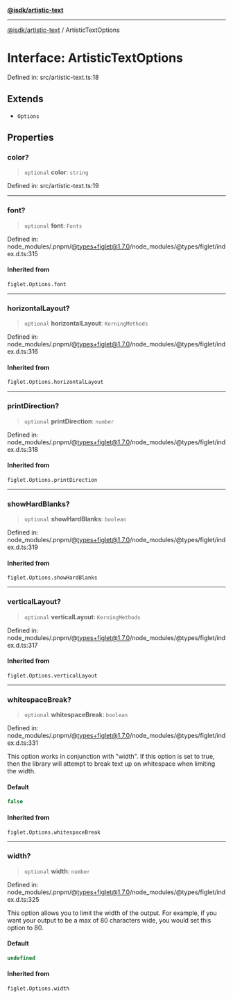 [**@isdk/artistic-text**](../README.md)

***

[@isdk/artistic-text](../globals.md) / ArtisticTextOptions

# Interface: ArtisticTextOptions

Defined in: src/artistic-text.ts:18

## Extends

- `Options`

## Properties

### color?

> `optional` **color**: `string`

Defined in: src/artistic-text.ts:19

***

### font?

> `optional` **font**: `Fonts`

Defined in: node\_modules/.pnpm/@types+figlet@1.7.0/node\_modules/@types/figlet/index.d.ts:315

#### Inherited from

`figlet.Options.font`

***

### horizontalLayout?

> `optional` **horizontalLayout**: `KerningMethods`

Defined in: node\_modules/.pnpm/@types+figlet@1.7.0/node\_modules/@types/figlet/index.d.ts:316

#### Inherited from

`figlet.Options.horizontalLayout`

***

### printDirection?

> `optional` **printDirection**: `number`

Defined in: node\_modules/.pnpm/@types+figlet@1.7.0/node\_modules/@types/figlet/index.d.ts:318

#### Inherited from

`figlet.Options.printDirection`

***

### showHardBlanks?

> `optional` **showHardBlanks**: `boolean`

Defined in: node\_modules/.pnpm/@types+figlet@1.7.0/node\_modules/@types/figlet/index.d.ts:319

#### Inherited from

`figlet.Options.showHardBlanks`

***

### verticalLayout?

> `optional` **verticalLayout**: `KerningMethods`

Defined in: node\_modules/.pnpm/@types+figlet@1.7.0/node\_modules/@types/figlet/index.d.ts:317

#### Inherited from

`figlet.Options.verticalLayout`

***

### whitespaceBreak?

> `optional` **whitespaceBreak**: `boolean`

Defined in: node\_modules/.pnpm/@types+figlet@1.7.0/node\_modules/@types/figlet/index.d.ts:331

This option works in conjunction with "width".
If this option is set to true, then the library will attempt to break text up on whitespace when limiting the width.

#### Default

```ts
false
```

#### Inherited from

`figlet.Options.whitespaceBreak`

***

### width?

> `optional` **width**: `number`

Defined in: node\_modules/.pnpm/@types+figlet@1.7.0/node\_modules/@types/figlet/index.d.ts:325

This option allows you to limit the width of the output.
For example, if you want your output to be a max of 80 characters wide, you would set this option to 80.

#### Default

```ts
undefined
```

#### Inherited from

`figlet.Options.width`
